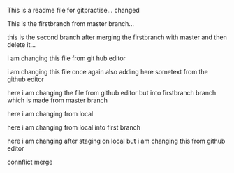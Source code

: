 This is a readme file for gitpractise... changed

This is the firstbranch from master branch...

this is the second branch after merging the firstbranch with master and then delete it...

i am changing this file from git hub editor

i am changing this file once again also adding here sometext from the github editor 

here i am changing the file from github editor but into firstbranch branch which is made from master branch

here  i am changing from local 


here i am changing from local into first branch

here i am changing after staging on local but i am changing this from github editor

connflict merge
